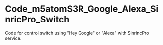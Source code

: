 # Code_m5atomS3R_Google_Alexa_SinricPro_Switch

Code for control switch using "Hey Google" or "Alexa" with SinrincPro service.
